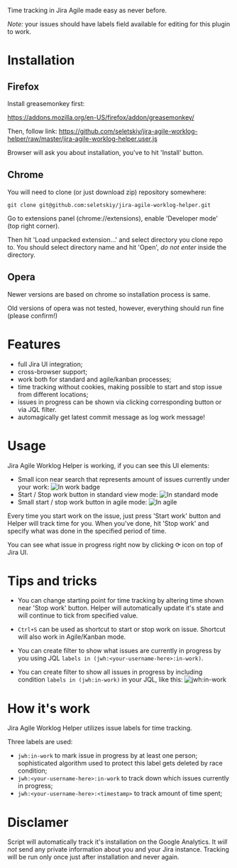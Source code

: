 Time tracking in Jira Agile made easy as never before.

*Note:* your issues should have labels field available for editing for this
plugin to work.

Installation
============

Firefox
-------

Install greasemonkey first:

https://addons.mozilla.org/en-US/firefox/addon/greasemonkey/

Then, follow link: https://github.com/seletskiy/jira-agile-worklog-helper/raw/master/jira-agile-worklog-helper.user.js

Browser will ask you about installation, you've to hit 'Install' button.

Chrome
------

You will need to clone (or just download zip) repository somewhere:

    git clone git@github.com:seletskiy/jira-agile-worklog-helper.git

Go to extensions panel (chrome://extensions), enable 'Developer mode'
(top right corner).

Then hit 'Load unpacked extension...' and select directory you clone repo to.
You should select directory name and hit 'Open', *do not enter* inside
the directory.

Opera
-----

Newer versions are based on chrome so installation process is same.

Old versions of opera was not tested, however, everything should run fine
(please confirm!)

Features
========

* full Jira UI integration;
* cross-browser support;
* work both for standard and agile/kanban processes;
* time tracking without cookies, making possible to start and stop issue
from different locations;
* issues in progress can be shown via clicking corresponding button or via
JQL filter.
* automagically get latest commit message as log work message!

Usage
=====

Jira Agile Worklog Helper is working, if you can see this UI elements:

* Small icon near search that represents amount of issues currently under your work:
 ![In work badge](https://cloud.githubusercontent.com/assets/674812/4607267/4a744602-5248-11e4-8955-14483c8eba46.png)
* Start / Stop work button in standard view mode:
![In standard mode](https://cloud.githubusercontent.com/assets/674812/4607268/4facbe74-5248-11e4-94af-fab550c92152.png)
* Small start / stop work button in agile mode: ![In agile](https://cloud.githubusercontent.com/assets/674812/4607270/58c16096-5248-11e4-91a4-f829ebf9cdc6.png)

Every time you start work on the issue, just press 'Start work' button and
Helper will track time for you. When you've done, hit 'Stop work' and specify
what was done in the specified period of time.

You can see what issue in progress right now by clicking ⟳ icon on top of Jira
UI.

Tips and tricks
===============

* You can change starting point for time tracking by altering time shown near
'Stop work' button. Helper will automatically update it's state and will
continue to tick from specified value.

* `Ctrl+S` can be used as shortcut to start or stop work on issue. Shortcut
will also work in Agile/Kanban mode.

* You can create filter to show what issues are currently in progress by you
using JQL `labels in (jwh:<your-username-here>:in-work)`.

* You can create filter to show all issues in progress by including condition
`labels in (jwh:in-work)` in your JQL, like this:
![jwh:in-work](https://cloud.githubusercontent.com/assets/674812/4696925/679b3904-581d-11e4-9e98-913e51f70cfa.png)



How it's work
=============

Jira Agile Worklog Helper utilizes issue labels for time tracking.

Three labels are used:
* `jwh:in-work` to mark issue in progress by at least one person; sophisticated
  algorithm used to protect this label gets deleted by race condition;
* `jwh:<your-username-here>:in-work` to track down which issues currently in progress;
* `jwh:<your-username-here>:<timestamp>` to track amount of time spent;

Disclamer
=========

Script will automatically track it's installation on the Google Analytics.
It *will not* send any private information about you and your Jira instance.
Tracking will be run only once just after installation and never again.
